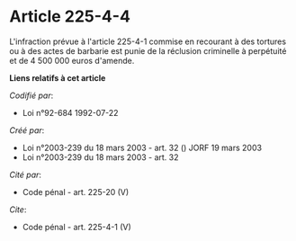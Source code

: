# Article 225-4-4

L'infraction prévue à l'article 225-4-1 commise en recourant à des tortures ou à des actes de barbarie est punie de la
réclusion criminelle à perpétuité et de 4 500 000 euros d'amende.

**Liens relatifs à cet article**

_Codifié par_:

  - Loi n°92-684 1992-07-22

_Créé par_:

  - Loi n°2003-239 du 18 mars 2003 - art. 32 () JORF 19 mars 2003
  - Loi n°2003-239 du 18 mars 2003 - art. 32

_Cité par_:

  - Code pénal - art. 225-20 (V)

_Cite_:

  - Code pénal - art. 225-4-1 (V)
